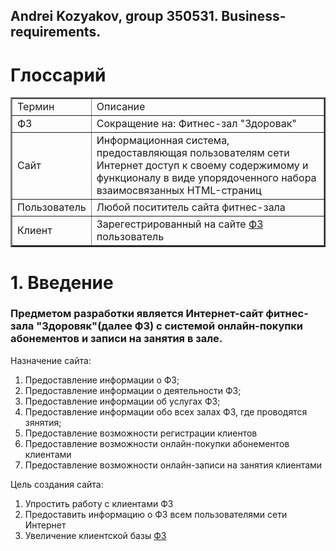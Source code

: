 
## Andrei Kozyakov, group 350531. Business-requirements.

[fzLinkLink]: /#fzLink

# Глоссарий
<table border = "2px">
    <tr>
        <td>Термин</td>
        <td>Описание</td>
    </tr>
    <tr>
        <td name="fzLink">ФЗ</td>
        <td>Сокращение на: Фитнес-зал "Здоровак"</td>
    </tr>
    <tr>
        <td>Сайт</td>
        <td>Информационная система, предоставляющая пользователям сети Интернет доступ к своему содержимому и функционалу в виде упорядоченного набора взаимосвязанных HTML-страниц</td>
    </tr>
    <tr>
        <td>Пользователь</td>
        <td>Любой посититель сайта фитнес-зала</td>
    </tr>
    <tr>
        <td>Клиент</td>
        <td>Зарегестрированный на сайте <a href="#user-content-fzLink">ФЗ</a> пользователь</td>
    </tr>
</table>

# 1. Введение
### Предметом разработки является Интернет-сайт фитнес-зала "Здоровяк"(далее ФЗ) с системой онлайн-покупки абонементов и записи на занятия в зале.
Назначение сайта:
1. Предоставление информации о ФЗ;
2. Предоставление информации о деятельности ФЗ;
3. Предоставление информации об услугах ФЗ;
4. Предоставление информации обо всех залах ФЗ, где проводятся зянятия;
5. Предоставление возможности регистрации клиентов
6. Предоставление возможности онлайн-покупки абонементов клиентами
7. Предоставление возможности онлайн-записи на занятия клиентами

Цель создания сайта:
1. Упростить работу с клиентами ФЗ
2. Предоставить информацию о ФЗ всем пользователями сети Интернет
3. Увеличение клиентской базы <a href="#user-content-fzLink">ФЗ</a>
